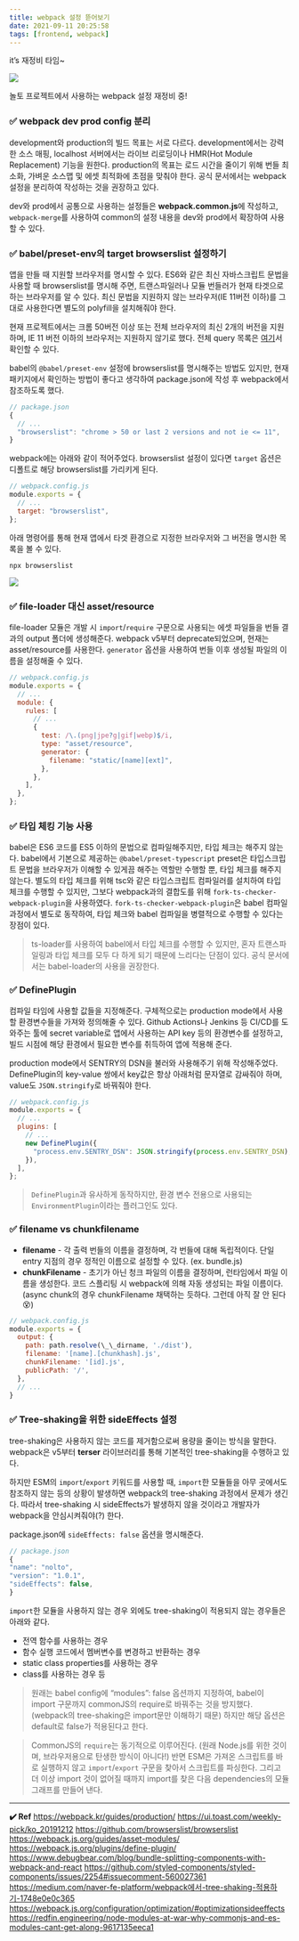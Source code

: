 ```yaml
---
title: webpack 설정 뜯어보기
date: 2021-09-11 20:25:58
tags: [frontend, webpack]
---
```


it’s 재정비 타임~

<!-- more -->

<img src="/images/thumbnails/frontend-thumbnail.jpeg" />

놀토 프로젝트에서 사용하는 webpack 설정 재정비 중!

### ✅ webpack dev prod config 분리

development와 production의 빌드 목표는 서로 다르다. development에서는 강력한 소스 매핑, localhost 서버에서는 라이브 리로딩이나 HMR(Hot Module Replacement) 기능을 원한다. production의 목표는 로드 시간을 줄이기 위해 번들 최소화, 가벼운 소스맵 및 에셋 최적화에 초점을 맞춰야 한다. 공식 문서에서는 webpack 설정을 분리하여 작성하는 것을 권장하고 있다.

dev와 prod에서 공통으로 사용하는 설정들은 **webpack.common.js**에 작성하고, `webpack-merge`를 사용하여 common의 설정 내용을 dev와 prod에서 확장하여 사용할 수 있다.

### ✅ babel/preset-env의 target browserslist 설정하기

앱을 만들 때 지원할 브라우저를 명시할 수 있다. ES6와 같은 최신 자바스크립트 문법을 사용할 때 browserslist를 명시해 주면, 트랜스파일러나 모듈 번들러가 현재 타겟으로 하는 브라우저를 알 수 있다. 최신 문법을 지원하지 않는 브라우저(IE 11버전 이하)를 그대로 사용한다면 별도의 polyfill을 설치해줘야 한다.

현재 프로젝트에서는 크롬 50버전 이상 또는 전체 브라우저의 최신 2개의 버전을 지원하며, IE 11 버전 이하의 브라우저는 지원하지 않기로 했다. 전체 query 목록은 [여기](https://github.com/browserslist/browserslist#queries)서 확인할 수 있다.

babel의 `@babel/preset-env` 설정에 browserslist를 명시해주는 방법도 있지만, 현재 패키지에서 확인하는 방법이 좋다고 생각하여 package.json에 작성 후 webpack에서 참조하도록 했다.

```jsx
// package.json
{
  // ...
  "browserslist": "chrome > 50 or last 2 versions and not ie <= 11",
}
```

webpack에는 아래와 같이 적어주었다. browserslist 설정이 있다면 `target` 옵션은 디폴트로 해당 browserslist를 가리키게 된다.

```jsx
// webpack.config.js
module.exports = {
  // ...
  target: "browserslist",
};
```

아래 명령어를 통해 현재 앱에서 타겟 환경으로 지정한 브라우저와 그 버전을 명시한 목록을 볼 수 있다.

```
npx browserslist
```

<img src="01.png" />

### ✅ file-loader 대신 asset/resource

file-loader 모듈은 개발 시 `import`/`require` 구문으로 사용되는 에셋 파일들을 번들 결과의 output 폴더에 생성해준다. webpack v5부터 deprecate되었으며, 현재는 asset/resource를 사용한다. `generator` 옵션을 사용하여 번들 이후 생성될 파일의 이름을 설정해줄 수 있다.

```jsx
// webpack.config.js
module.exports = {
  // ...
  module: {
    rules: [
      // ...
      {
        test: /\.(png|jpe?g|gif|webp)$/i,
        type: "asset/resource",
        generator: {
          filename: "static/[name][ext]",
        },
      },
    ],
  },
};
```

### ✅ 타입 체킹 기능 사용

babel은 ES6 코드를 ES5 이하의 문법으로 컴파일해주지만, 타입 체크는 해주지 않는다. babel에서 기본으로 제공하는 `@babel/preset-typescript` preset은 타입스크립트 문법을 브라우저가 이해할 수 있게끔 해주는 역할만 수행할 뿐, 타입 체크를 해주지 않는다. 별도의 타입 체크를 위해 tsc와 같은 타입스크립트 컴파일러를 설치하여 타입 체크를 수행할 수 있지만, 그보다 webpack과의 결합도를 위해 `fork-ts-checker-webpack-plugin`을 사용하였다. `fork-ts-checker-webpack-plugin`은 babel 컴파일 과정에서 별도로 동작하여, 타입 체크와 babel 컴파일을 병렬적으로 수행할 수 있다는 장점이 있다.

> ts-loader를 사용하여 babel에서 타입 체크를 수행할 수 있지만, 혼자 트랜스파일링과 타입 체크를 모두 다 하게 되기 때문에 느리다는 단점이 있다. 공식 문서에서는 babel-loader의 사용을 권장한다.

### ✅ DefinePlugin

컴파일 타임에 사용할 값들을 지정해준다. 구체적으로는 production mode에서 사용할 환경변수들을 가져와 정의해줄 수 있다. Github Actions나 Jenkins 등 CI/CD를 도와주는 툴에 secret variable로 앱에서 사용하는 API key 등의 환경변수를 설정하고, 빌드 시점에 해당 환경에서 필요한 변수를 취득하여 앱에 적용해 준다.

production mode에서 SENTRY의 DSN을 불러와 사용해주기 위해 작성해주었다. DefinePlugin의 key-value 쌍에서 key값은 항상 아래처럼 문자열로 감싸줘야 하며, value도 `JSON.stringify`로 바꿔줘야 한다.

```jsx
// webpack.config.js
module.exports = {
  // ...
  plugins: [
    // ...
    new DefinePlugin({
      "process.env.SENTRY_DSN": JSON.stringify(process.env.SENTRY_DSN),
    }),
  ],
};
```

> `DefinePlugin`과 유사하게 동작하지만, 환경 변수 전용으로 사용되는 `EnvironmentPlugin`이라는 플러그인도 있다.

### ✅ filename vs chunkfilename

- **filename** - 각 출력 번들의 이름을 결정하며, 각 번들에 대해 독립적이다. 단일 entry 지점의 경우 정적인 이름으로 설정할 수 있다. (ex. bundle.js)
- **chunkFilename** - 초기가 아닌 청크 파일의 이름을 결정하며, 런타임에서 파일 이름을 생성한다. 코드 스플리팅 시 webpack에 의해 자동 생성되는 파일 이름이다. (async chunk의 경우 chunkFilename 채택하는 듯하다. 그런데 아직 잘 안 된다 😵)

```jsx
// webpack.config.js
module.exports = {
  output: {
    path: path.resolve(\_\_dirname, './dist'),
    filename: '[name].[chunkhash].js',
    chunkFilename: '[id].js',
    publicPath: '/',
  },
  // ...
}
```

### ✅ Tree-shaking을 위한 sideEffects 설정

tree-shaking은 사용하지 않는 코드를 제거함으로써 용량을 줄이는 방식을 말한다. webpack은 v5부터 **terser** 라이브러리를 통해 기본적인 tree-shaking을 수행하고 있다.

하지만 ESM의 `import`/`export` 키워드를 사용할 때, `import`한 모듈들을 아무 곳에서도 참조하지 않는 등의 상황이 발생하면 webpack의 tree-shaking 과정에서 문제가 생긴다. 따라서 tree-shaking 시 sideEffects가 발생하지 않을 것이라고 개발자가 webpack을 안심시켜줘야(?) 한다.

package.json에 `sideEffects: false` 옵션을 명시해준다.

```jsx
// package.json
{
"name": "nolto",
"version": "1.0.1",
"sideEffects": false,
}
```

`import`한 모듈을 사용하지 않는 경우 외에도 tree-shaking이 적용되지 않는 경우들은 아래와 같다.

- 전역 함수를 사용하는 경우
- 함수 실행 코드에서 멤버변수를 변경하고 반환하는 경우
- static class properties를 사용하는 경우
- class를 사용하는 경우 등

> 원래는 babel config에 “modules”: false 옵션까지 지정하여, babel이 import 구문까지 commonJS의 require로 바꿔주는 것을 방지했다. (webpack의 tree-shaking은 import문만 이해하기 때문) 하지만 해당 옵션은 default로 false가 적용된다고 한다.

> CommonJS의 `require`는 동기적으로 이루어진다. (원래 Node.js를 위한 것이며, 브라우저용으로 탄생한 방식이 아니다!) 반면 ESM은 가져온 스크립트를 바로 실행하지 않고 `import`/`export` 구문을 찾아서 스크립트를 파싱한다. 그리고 더 이상 import 것이 없어질 때까지 import를 찾은 다음 dependencies의 모듈 그래프를 만들어 낸다.

---

**✔️ Ref**
https://webpack.kr/guides/production/
https://ui.toast.com/weekly-pick/ko_20191212
https://github.com/browserslist/browserslist
https://webpack.js.org/guides/asset-modules/
https://webpack.js.org/plugins/define-plugin/
https://www.debugbear.com/blog/bundle-splitting-components-with-webpack-and-react
https://github.com/styled-components/styled-components/issues/2254#issuecomment-560027361
https://medium.com/naver-fe-platform/webpack에서-tree-shaking-적용하기-1748e0e0c365
https://webpack.js.org/configuration/optimization/#optimizationsideeffects
https://redfin.engineering/node-modules-at-war-why-commonjs-and-es-modules-cant-get-along-9617135eeca1

```

```
